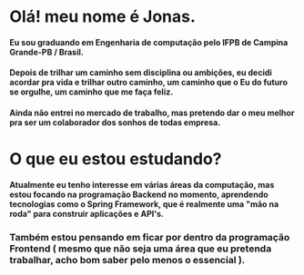 # Olá! meu nome é Jonas.

#### Eu sou graduando em Engenharia de computação pelo IFPB de Campina Grande-PB / Brasil.
#### Depois de trilhar um caminho sem disciplina ou ambições, eu decidi acordar pra vida e trilhar outro caminho, um caminho que o Eu do futuro se orgulhe, um caminho que me faça feliz.
#### Ainda não entrei no mercado de trabalho, mas pretendo dar o meu melhor pra ser um colaborador dos sonhos de todas empresa.


# O que eu estou estudando?

#### Atualmente eu tenho interesse em várias áreas da computação, mas estou focando na programação Backend no momento, aprendendo tecnologias como o Spring Framework, que é realmente uma "mão na roda" para construir aplicações e API's.
### Também estou pensando em ficar por dentro da programação Frontend ( mesmo que não seja uma área que eu pretenda trabalhar, acho bom saber pelo menos o essencial ).
